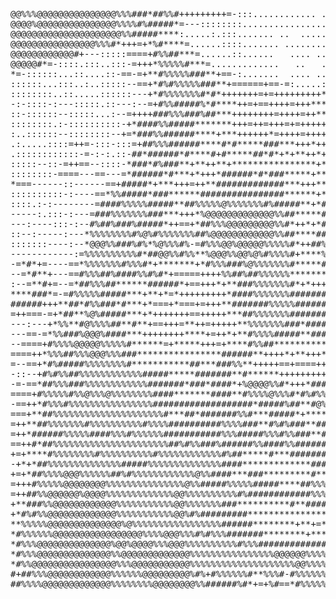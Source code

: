 <pre line-height: 0.5>
  

@@%%%@@@@@@@@@@@@@@@%%%###*##%%#+++++++++=-:::............ .:=-:..:::::::::--::::---==+=--=---:-=+=::---::
@@@@%@@@@@@@@@@@@@@@%%%%#%#####*=---::::::::................:=-.....::......:--=-::::::::::::::+%%%=-:.:::
@@@@@@@@@@@@@@@@@@@@@%%#####****:.....:.:::....... ..  ....................:::::.::-------:--+%%%%#::::::.
@@@@@@@@@@@@@@@@%%%#*+++=+*%#****=......::::....... .........:::.........::::..::::::::::--+%%%###=---:..:
@@@@@@@@@@@@#+---:::::====+#%%##***=......::......   .... ......::-:.........:--::::--::-*#####%#*++=-::.:
@@@@@#*=-::::.:::..:::-=+++*%%%%%#***=.............   ..   ....  .--.........:---==---=######%%%#*++=-----
*=-::::::...::....::-==-=+**#%%%%%###**+==-:.......  .... ... .::---:.:......::-::-=+######%%%%#**++=-:-==
::::::...:::..:..:::::--==+*#%#%%%%%###**+======+==-=:.....:.....:=-::::..:::::-=-*#*###%%%%%%%#*+==-:-==-
::::::::..::.....::::::---+*#%%%%%%%#*#*+++++++=+=+++++++++**********+********####%#%%@@@%%%##*++==--:::=+
-:-::::-:---:::::.::---:--=+#%%#####%*#****++=+==++++=+++*****+**+++**++****#*#%%%%@@@@@%%%%%#*+===---::+*
::-::::::--:::::...:--=++++###%%%###%##***++++++++=++++=++****++**+*++****####%%%%%@@@@%@%%####+===----:=*
::::::::.:-::::::::::-+*####%%#####*******+++=++=+++=+=+++++*+++++++********##%%%%%@%%@%%%@#*+*++-:----:-+
:..::::::--::::::::--+=*###%%######****+***++++++*=++++=+++++++++*+=+****++***##%%%%%%@@%#%#*+=*--:::::::=
.:.....::::=++=-:::-:::=+##%%%######****#*#*****###***+++*++**+*+*=*+=**+****###%%#%%%%@@@%%##+=+=---::.:=
.::::::::::::-=-:-:.::-##*######*#****#+#*****##*#*+*+**++*+++=**#*#**++****#***%##*%%%@%%%%%%#**---::::--
:::::--::-=++==--::::-*###*#%###**+**++**+****************+*******##******+***++**##%#%%%@@%#*--=+=-:::-+=
::::::::-====---==---=*######*#***+*+++*######*#*###*****+***###*#####%#*##*#*******###%%%%%#*==-=*=+=+++-
*===------::------==+#####*+***+++=++**#############***+++**##*#####%%%#####****#****#####%####++==+***=-:
::::::::::-:----==*%%#####*###******################******+*#*###%%%%%#######*#****##****##%###*-:::--:::.
::::.:-:--------=####%%%%%#####**##%%%%%@%%%%%%%#%#####**+*###%%%%%%%%%%%%%%%%%#####%%#**##%#*##*+-:--:-::
-----:.:::-:---=###%%%%%%%###***+++*%@@@@@@@@@@@@@%%##*****#%%%%@@@@@@@@@@@@%%%%#*##*###########***-:-----
---:----:::-:--#%##%###%#####*++==+*##%%%@@@@@@@@@%%#*++*+*#%%@@@@@@@@@@@@%%%%%**++***##############=-----
::--:-----:---*%%%%%%%%#%@%#%%%%%%%##%@@@@@@@@@@@@%%##****##%@@@@@@@@@@@@%%##*+++=++***##%#%#%%%%###*--:--
:::::::----:--*@@@%%###%#%*%@%%%#%-=#%%%@@%@@@@@%%%%%#*++##%%%@@@@@%%%%%%%****#%%%%%%%%%#%%%%##%%####=----
------------:=%%%%%%%%%%#*##@@%%#%%**%@@@%%@@%@%#%%%%#+****%%@@%@%%%%%###%@%**.:+*%#**@##%%%#########+::::
-=*#*+=----==*%%%%%%%#%%%#*+*******+*#%%%###%@%%%%%%%#*****#%%%%%%%%##%%%%%%%#**#%*%*%*#%%#*#########*-==-
--=*#**+---==#%%%##%####%%#%#*+=====++++%%##%##%%%%%%*******#%%%%%##+*%#=#####***#***###%#####*#####%%=-==
:--=**#+=--=*##%%%##******######*+==+++*+**###%%%%%%%#*+*+++###%%@%****************##**#%#%**###*##%%%=-::
****###*=-=#%%%%%#####***+**+*=*+++++++++*####%%%%%%%#########%%%%%%*++***####*****########*##*####%#%*-=+
######+++**##*#%%###*#***+*===+*===+=+++**#######%%%%%######%%%%%@@%%#####***######################%%#%*++
=++===-=+*##**%@%#####***+*+++++++==+++++***##%%%%%%%#######%%%%%%@%%####*####*##*********###**#####%###+=
---:---+*%%**#@%%%%##**#**+==+++=**++=+++++**%%%%%%%###*#####%%@%%%%%%###*##*#***##*##*****#*######%%####+
---==-=*%%###%@@@%####***++++++++****+=++*+**#%%%%#####**####%%%#%%%%###*******+*+***********#*####%#####*
--====+#%%%%@@@@@%%%%%#******=+*****+++=+****#%%##**********#**##*#%%###*++****************#*##%##%%#%#*##
====++*%%%##%%%@@@%%%###****************######**++++*+**+++**#*++**####**+==**++**######*+*####%%#%%%%##*#
=--==+*#%#####%%%%%%%%#***********##***###%%**+++++==+====++***++++**#****+=+++*****####%#%%###%%%###%%###
-::--+#%#%%##%%%%%%%%%%%%#####*****#######**#******+++++++++*********#*****+*+++***##*#####%###*##########
-=-==*##%%%###%%%%%%%%%%%%#######*###*####*+%@@@@%%#*+++*####*#%##***#**#**+**+++***###%%%%%%#########****
====+#%%%%%#%%@%%%@%%%%%%%%####*******####**#%%%%@%%%#*#%#%%@@%@%#******++++*****######%%%%#%%%#%%%%######
-==++*#%%%#%%%%%%%%%%%%%%%%###################*#####%##**#@%%%%%****#*#*++++*****#####%%%%%%%%#%%##%%%##%%
===+**##%%%%%%%%%%%%%%%%%%%%%#***##*#######%%#***#####*+****##########*++++****#*####%%%%%%%%%%%%%%%%#%%%%
=++**##%%%%%%%#%%%%%%%%%%#%%%%##########%%%%###**#%#%###**#########%###*#*******##*#%%%%###%%@@@%%%%%%%%##
=++*######%%%%%####%%%#%%%%%%###########%%%#####%%%#%%###**#%####**#*****+*****####%%%#%%%@@@%%@%%%%%%%##%
==++#*##%%%%%%%%%%%%%%%%%%%%%%##%#%%###%######%%####%%#######%%########**########%%%%%%%%%%@@@@%%%%%%%%%%%
+=+****#%%%%%%%%#%%%%%%%%%%#%%%%%%%%%%%%#%##*****#***########*####%#####**###%###%%%%%@@@@@@@@@%%%@@%%%@%#
-+*+*##%%%%%%%%%%%%%%#####%%%%%%%%%%%%%%####*************#####****####%%%####%%%%%%%%%%@@%@@@@@@@@@@%%@@@%
+=+*##%%%%@@@%%%%%%##%#%%%%%%%%%%%%@%%####***###*********#***#**##**###%%%%%%#%%%@%%@@@@@%%%@@@@@@@@@@@@%%
=+++#%%%%%@@@@@@@@%%%%%%%%%%%%%%%@%%#####%%%%%#####****##%%%%%%#%%####%%#%%%%%%%%%%@@@@@@@@@%@@@@@@@@@@@@@
=++##%%@@@@@@%@@@@%%%%%%%%%%%%%@@%%%%%%%%%%#%############%%%%%@%%%%%#%#%%#%%%@%%@%%%@@@@@@@@@@@@@@@@@@@@@@
+**###%%@@@@@@@@@@@@%%%%%%%%%%%@@%%%%%%%###**********#**##########%%%%%%%%#%@@%%@@@@@@@@@@@@@@@@%%@@@@@@@@
+*#%#%%@@@@@@@@@@@@@%%%%%%%%%%%@@%#%#########*********************###%#%%%%%@@%@%@@@@@@@@@@@@@@@@@%@@@@@@@
**%%%%%@@@@@@@@@@@@@@%@%%%%%%%%%%%%%%%%%######********+**+=***#######%%%%@%%%@@%@%@@@@@@@@@@@@@@@@@@@@@@@@
*#%%%%%%@@@@@@@@@@@@@@@@@%%%%@@@%%%#%#%%%#######********+****######%%%%@@@@@%@@@%@@@@@@@@@@@@@@@@@@@@@@@@@
*#%%%@@@@@@@@@@@@@@%@@%@@@@%%%@@@%%%%%%%%%%#%%%###############%%%%@@@@%%%@@@@@@@@@@@@@@@@@@@@@@@@@@@@@%@@@
*#%%%@@@@@@@@@@@@@@%%@@@@@@@@@@@@@%%%%%%%%%%%%%%%%@@@@@@%%%%%@%@@@@@@@@@@%@@@@@@@@@@@@@@@@@@@@@@@@@@@@@%@@
*#%%@@@@@@@@@@@@@@@@%%%@@@@@@@@@@@%%%%%%%%%%%%%%%%%%%%@@%%%%@%%@@@@@@@@@@@@@@@@@@@@@@@@@@@@@@@@@@@@@@@@@@@
#+##%%%@@@@@@@@@@@@%%%%%%@@@@@@@@@%#%+#%%%%%%#**%%%#-#%%%%%%%%%%%@@@@@@@@@@@@@@@@@@@@@@@@@@@@@@@@@@@@@@@@@
##%%%%@@@@@@@@@@@@@%%%%%%%%@@@@@@@@%%######%#*+=+%#==*#%%%%%%%%%%@@#@@@@@@@@@@@@@@@@@@@@@@@@@@@@@@@@@@@@@@


</pre>
